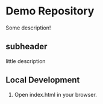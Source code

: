 # Demo Repository

Some description!

## subheader

little description

## Local Development

1. Open index.html in your browser.
